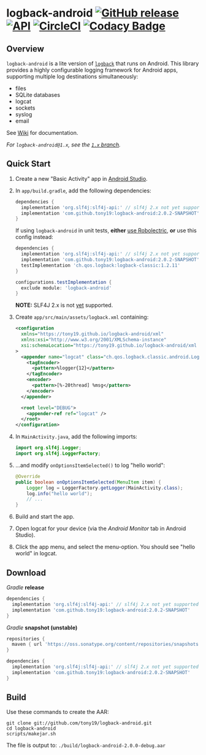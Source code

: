 # logback-android [![GitHub release](https://img.shields.io/github/release/tony19/logback-android.svg?maxAge=2592000)](https://github.com/tony19/logback-android/releases/) <a href="https://android-arsenal.com/api?level=9"><img alt="API" src="https://img.shields.io/badge/API-9%2B-brightgreen.svg?style=flat"/></a> [![CircleCI](https://circleci.com/gh/tony19/logback-android/tree/main.svg?style=svg)](https://circleci.com/gh/tony19/logback-android/tree/main) [![Codacy Badge](https://app.codacy.com/project/badge/Grade/4fc7dae87f034dd181e4228acec33221)](https://www.codacy.com/gh/tony19/logback-android/dashboard?utm_source=github.com&amp;utm_medium=referral&amp;utm_content=tony19/logback-android&amp;utm_campaign=Badge_Grade)

Overview
--------
`logback-android` is a lite version of [`logback`](http://logback.qos.ch) that runs on Android. This library provides a highly configurable logging framework for Android apps, supporting multiple log destinations simultaneously:

 * files
 * SQLite databases
 * logcat
 * sockets
 * syslog
 * email

See [Wiki](https://github.com/tony19/logback-android/wiki) for documentation.

*For `logback-android@1.x`, see the [`1.x` branch](https://github.com/tony19/logback-android/tree/1.x).*

Quick Start
-----------
1. Create a new "Basic Activity" app in [Android Studio](http://developer.android.com/sdk/index.html).
2. In `app/build.gradle`, add the following dependencies:

    ```groovy
    dependencies {
      implementation 'org.slf4j:slf4j-api:' // slf4j 2.x not yet supported
      implementation 'com.github.tony19:logback-android:2.0.2-SNAPSHOT'
    }
    ```

   If using `logback-android` in unit tests, **either** [use Robolectric](https://github.com/tony19/logback-android/issues/151#issuecomment-466276739), **or** use this config instead:

    ```groovy
    dependencies {
      implementation 'org.slf4j:slf4j-api:' // slf4j 2.x not yet supported
      implementation 'com.github.tony19:logback-android:2.0.2-SNAPSHOT'
      testImplementation 'ch.qos.logback:logback-classic:1.2.11'
    }

    configurations.testImplementation {
      exclude module: 'logback-android'
    }
    ```

   **NOTE:** SLF4J 2.x is not [yet](https://github.com/tony19/logback-android/pull/247) supported.

3. Create `app/src/main/assets/logback.xml` containing:

    ```xml
    <configuration
      xmlns="https://tony19.github.io/logback-android/xml"
      xmlns:xsi="http://www.w3.org/2001/XMLSchema-instance"
      xsi:schemaLocation="https://tony19.github.io/logback-android/xml https://cdn.jsdelivr.net/gh/tony19/logback-android/logback.xsd"
    >
      <appender name="logcat" class="ch.qos.logback.classic.android.LogcatAppender">
        <tagEncoder>
          <pattern>%logger{12}</pattern>
        </tagEncoder>
        <encoder>
          <pattern>[%-20thread] %msg</pattern>
        </encoder>
      </appender>

      <root level="DEBUG">
        <appender-ref ref="logcat" />
      </root>
    </configuration>
    ```

4. In `MainActivity.java`, add the following imports:

    ```java
    import org.slf4j.Logger;
    import org.slf4j.LoggerFactory;
    ```

5. ...and modify `onOptionsItemSelected()` to log "hello world":

    ```java
    @Override
    public boolean onOptionsItemSelected(MenuItem item) {
        Logger log = LoggerFactory.getLogger(MainActivity.class);
        log.info("hello world");
        // ...
    }
    ```

6. Build and start the app.
7. Open logcat for your device (via the _Android Monitor_ tab in Android Studio).
8. Click the app menu, and select the menu-option. You should see "hello world" in logcat.


Download
--------
_Gradle_ **release**

```groovy
dependencies {
  implementation 'org.slf4j:slf4j-api:' // slf4j 2.x not yet supported
  implementation 'com.github.tony19:logback-android:2.0.2-SNAPSHOT'
}
```

_Gradle_ **snapshot (unstable)**

```groovy
repositories {
  maven { url 'https://oss.sonatype.org/content/repositories/snapshots' }
}

dependencies {
  implementation 'org.slf4j:slf4j-api:' // slf4j 2.x not yet supported
  implementation 'com.github.tony19:logback-android:2.0.2-SNAPSHOT'
}
```

Build
-----
Use these commands to create the AAR:

    git clone git://github.com/tony19/logback-android.git
    cd logback-android
    scripts/makejar.sh

The file is output to: `./build/logback-android-2.0.0-debug.aar`

